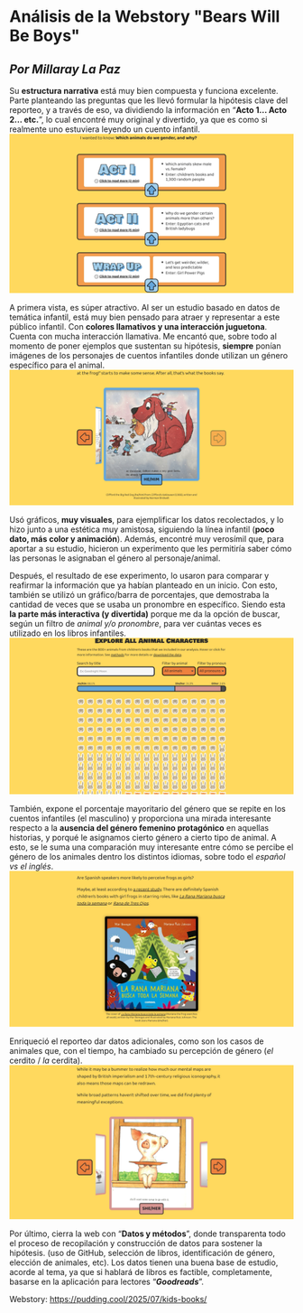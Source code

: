 # Análisis de la Webstory "Bears Will Be Boys"
## *Por Millaray La Paz* ##
Su **estructura narrativa** está muy bien compuesta y funciona excelente. Parte planteando las preguntas que les llevó formular la hipótesis clave del reporteo, y a través de eso, va dividiendo la información en  “**Acto 1… Acto 2… etc.**”, lo cual encontré muy original y divertido, ya que es como si realmente uno estuviera leyendo un cuento infantil.
![alt text](Screenshot_20250826_174541_Chrome.jpg)

A primera vista, es súper atractivo. Al ser un estudio basado en datos de temática infantil,  está muy bien pensado para atraer y representar a este público infantil. Con **colores llamativos y una interacción juguetona**. 
Cuenta con mucha interacción llamativa. Me encantó que, sobre todo al momento de poner ejemplos que sustentan su hipótesis, **siempre** ponían imágenes de los personajes de cuentos infantiles donde utilizan un género específico para el animal. 
![alt text](Screenshot_20250826_175109_Chrome.jpg)

Usó gráficos, **muy visuales**, para ejemplificar los datos recolectados, y lo hizo junto a una estética muy amistosa, siguiendo la línea infantil (**poco dato, más color y animación**). Además, encontré muy verosímil que, para aportar a su estudio, hicieron un experimento que les permitiría saber cómo las personas le asignaban el género al personaje/animal.


Después, el resultado de ese experimento, lo usaron para comparar y reafirmar la información que ya habían planteado en un inicio. Con esto, también se utilizó un gráfico/barra de porcentajes, que demostraba la cantidad de veces que se usaba un pronombre en específico. Siendo esta **la parte más interactiva (y divertida)** porque me da la opción de buscar, según un filtro de _animal y/o pronombre_, para ver cuántas veces es utilizado en los libros infantiles. 
![alt text](Screenshot_20250826_175156_Chrome.jpg)

También, expone el porcentaje mayoritario del género que se repite en los cuentos infantiles (el masculino) y proporciona una mirada interesante respecto a la **ausencia del género femenino protagónico** en aquellas historias, y porqué le asignamos cierto género a cierto tipo de animal. 
A esto,  se le suma una comparación muy interesante entre cómo se percibe el género de los animales dentro los distintos idiomas, sobre todo el _español vs el inglés_.
![alt text](Screenshot_20250826_175236_Chrome.jpg)

Enriqueció el reporteo dar datos adicionales, como son los casos de animales que, con el tiempo, ha cambiado su percepción de género (_el_ cerdito / _la_ cerdita).
![alt text](Screenshot_20250826_175300_Chrome.jpg)

Por último, cierra la web con “**Datos y métodos**”, donde transparenta todo el proceso de recopilación y construcción de datos para sostener la hipótesis. (uso de GitHub, selección de libros, identificación de género, elección de animales, etc). Los datos tienen una buena base de estudio, acorde al tema, ya que si hablará de libros es factible, completamente, basarse en la aplicación para lectores “_**Goodreads**_”.

Webstory: https://pudding.cool/2025/07/kids-books/
